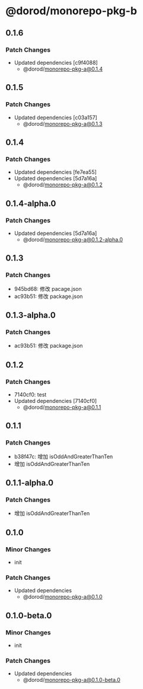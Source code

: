 # @dorod/monorepo-pkg-b

## 0.1.6

### Patch Changes

- Updated dependencies [c9f4088]
  - @dorod/monorepo-pkg-a@0.1.4

## 0.1.5

### Patch Changes

- Updated dependencies [c03a157]
  - @dorod/monorepo-pkg-a@0.1.3

## 0.1.4

### Patch Changes

- Updated dependencies [fe7ea55]
- Updated dependencies [5d7a16a]
  - @dorod/monorepo-pkg-a@0.1.2

## 0.1.4-alpha.0

### Patch Changes

- Updated dependencies [5d7a16a]
  - @dorod/monorepo-pkg-a@0.1.2-alpha.0

## 0.1.3

### Patch Changes

- 945bd68: 修改 pacage.json
- ac93b51: 修改 package.json

## 0.1.3-alpha.0

### Patch Changes

- ac93b51: 修改 package.json

## 0.1.2

### Patch Changes

- 7140cf0: test
- Updated dependencies [7140cf0]
  - @dorod/monorepo-pkg-a@0.1.1

## 0.1.1

### Patch Changes

- b38f47c: 增加 isOddAndGreaterThanTen
- 增加 isOddAndGreaterThanTen

## 0.1.1-alpha.0

### Patch Changes

- 增加 isOddAndGreaterThanTen

## 0.1.0

### Minor Changes

- init

### Patch Changes

- Updated dependencies
  - @dorod/monorepo-pkg-a@0.1.0

## 0.1.0-beta.0

### Minor Changes

- init

### Patch Changes

- Updated dependencies
  - @dorod/monorepo-pkg-a@0.1.0-beta.0
